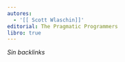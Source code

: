 ```yaml
---
autores:
  - '[[ Scott Wlaschin]]'
editorial: The Pragmatic Programmers
libro: true
---
```

_Sin backlinks_
